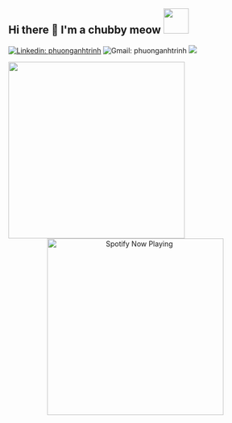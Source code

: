 <h2> Hi there 👋 I'm a chubby meow <img src="https://media.giphy.com/media/mGcNjsfWAjY5AEZNw6/giphy.gif" width="50"></h2>

[![Linkedin: phuonganhtrinh](https://img.shields.io/badge/-phuonganhtrinh-blue?style=flat-square&logo=Linkedin&logoColor=white&link=https://www.linkedin.com/in/phuong-anh-trinh/)](https://www.linkedin.com/in/phuong-anh-trinh/)
![Gmail: phuonganhtrinh](https://img.shields.io/badge/-trinhphuonganh99%40gmail.com-FFEBEB?style=flat-square&logo=Gmail&link=mailto:trinhphuonganh99@gmail.com)
![](https://komarev.com/ghpvc/?username=P-AnhTrinh&color=6fa8dc)
  
<img align='left' src="https://media.giphy.com/media/vFKqnCdLPNOKc/giphy.gif" width="350">

<p align="center">
<img src="https://spotify-readme-p-anhtrinh.vercel.app/api/spotify-playing" alt="Spotify Now Playing" width="350" />
</p>

